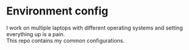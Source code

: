 # Environment config
I work on multiple laptops with different operating systems and setting everything up is a pain.<br/>
This repo contains my common configurations.
